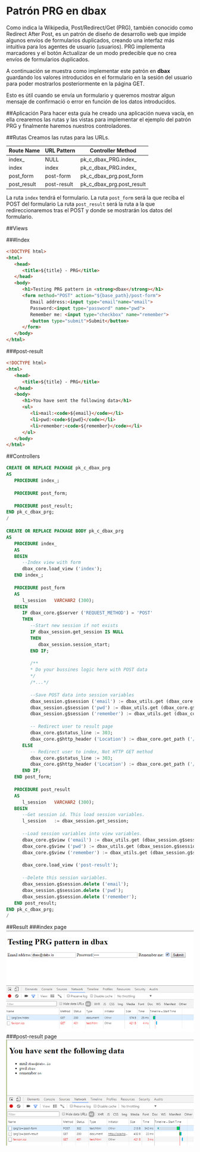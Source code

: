 Patrón PRG en **dbax**
========================

Como indica la Wikipedia, Post/Redirect/Get (PRG), también conocido como Redirect After Post, es un patrón de diseño de desarrollo web que impide algunos envíos de formularios duplicados, creando una interfaz más intuitiva para los agentes de usuario (usuarios). PRG implementa marcadores y el botón Actualizar de un modo predecible que no crea envíos de formularios duplicados.

A continuación se muestra como implementar este patrón en **dbax** guardando los valores introducidos en el formulario en la sesión del usuario para poder mostrarlos posteriormente en la página GET.

Esto es útil cuando se envía un formulario y queremos mostrar algun mensaje de confirmació o error en función de los datos introducidos.

##Aplicación
Para hacer esta guía he creado una aplicación nueva vacía, en ella crearemos las rutas y las vistas para implementar el ejemplo del patrón PRG y finalmente haremos nuestros controladores. 

##Rutas
Creamos las rutas para las URLs. 

| Route Name | URL Pattern | Controller Method |
| -- | -- | --|
index_ | NULL | pk_c_dbax_PRG.index_ |
index| index |  pk_c_dbax_PRG.index_ |
post_form | post-form |pk_c_dbax_prg.post_form |
post_result | post-result | pk_c_dbax_prg.post_result|


La ruta `index` tendrá el formulario. 
La ruta `post_form` será la que reciba el POST del formulario
La ruta `post_result` será la ruta a la que redireccionaremos tras el POST y donde se mostrarán los datos del formulario.

##Views

###Index

```html
<!DOCTYPE html>
<html>
   <head>
      <title>${title} - PRG</title>
   </head>
   <body>
      <h1>Testing PRG pattern in <strong>dbax</strong></h1>
      <form method="POST" action="${base_path}/post-form">
         Email address:<input type="email"name="email">
         Password:<input type="password" name="pwd">
         Remember me: <input type="checkbox" name="remember">
         <button type="submit">Submit</button>
      </form>
   </body>
</html>
```

###post-result

```html
<!DOCTYPE html>
<html>
   <head>
      <title>${title} - PRG</title>
   </head>
   <body>
      <h1>You have sent the following data</h1>
      <ul>
         <li>mail:<code>${email}</code></li>
         <li>pwd:<code>${pwd}</code></li>
         <li>remember:<code>${remember}</code></li>
      </ul>
   </body>
</html>
```

##Controllers

```sql
CREATE OR REPLACE PACKAGE pk_c_dbax_prg
AS
   PROCEDURE index_;

   PROCEDURE post_form;

   PROCEDURE post_result;
END pk_c_dbax_prg;
/

CREATE OR REPLACE PACKAGE BODY pk_c_dbax_prg
AS
   PROCEDURE index_
   AS
   BEGIN
      --Index view with form
      dbax_core.load_view ('index');
   END index_;

   PROCEDURE post_form
   AS
      l_session   VARCHAR2 (300);
   BEGIN
      IF dbax_core.g$server ('REQUEST_METHOD') = 'POST'
      THEN
         --Start new session if not exists
         IF dbax_session.get_session IS NULL
         THEN
            dbax_session.session_start;
         END IF;
         
         /**
         * Do your bussines logic here with POST data         
         */
         /*...*/

         --Save POST data into session variables
         dbax_session.g$session ('email') := dbax_utils.get (dbax_core.g$post, 'email');
         dbax_session.g$session ('pwd') := dbax_utils.get (dbax_core.g$post, 'pwd');
         dbax_session.g$session ('remember') := dbax_utils.get (dbax_core.g$post, 'remember');

         -- Redirect user to result page
         dbax_core.g$status_line := 303;
         dbax_core.g$http_header ('Location') := dbax_core.get_path ('/post-result');
      ELSE
         -- Redirect user to index, Not HTTP GET method
         dbax_core.g$status_line := 303;
         dbax_core.g$http_header ('Location') := dbax_core.get_path ('/index');
      END IF;
   END post_form;

   PROCEDURE post_result
   AS
      l_session   VARCHAR2 (300);
   BEGIN
      --Get session id. This load session variables. 
      l_session   := dbax_session.get_session;
      
      --Load session variables into view variables. 
      dbax_core.g$view ('email') := dbax_utils.get (dbax_session.g$session, 'email');
      dbax_core.g$view ('pwd') := dbax_utils.get (dbax_session.g$session, 'pwd');
      dbax_core.g$view ('remember') := dbax_utils.get (dbax_session.g$session, 'remember');

      dbax_core.load_view ('post-result');

      --Delete this session variables.
      dbax_session.g$session.delete ('email');
      dbax_session.g$session.delete ('pwd');
      dbax_session.g$session.delete ('remember');
   END post_result;
END pk_c_dbax_prg;
/
```

##Result
###index page
![index](index.png)
###post-result page
![Post Result](post-result.png)